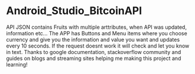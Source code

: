 # Android_Studio_BitcoinAPI

API JSON contains Fruits with multiple arttributes, when API was updated, information etc... 
The APP has Buttons and Menu items where you choose currency and give you the information and value you want and updates every 10 seconds. If the request doesnt work it will check and let you know in text.
Thanks to google documentation, stackoverflow community and guides on blogs and streaming sites helping me making this project and learning!
